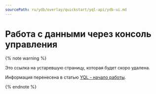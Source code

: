 ```yaml
---
sourcePath: ru/ydb/overlay/quickstart/yql-api/ydb-ui.md
---
```

# Работа с данными через консоль управления

{% note warning %}

Это ссылка на устаревшую страницу, которая будет скоро удалена.

Информация перенесена в статью [YQL - начало работы](../../getting_started/yql.md).

{% endnote %}

